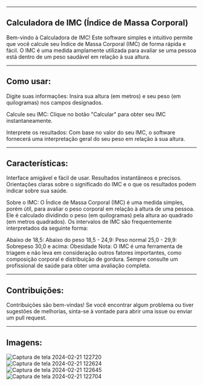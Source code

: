 ----------------------
Calculadora de IMC (Índice de Massa Corporal)
----------------------

Bem-vindo à Calculadora de IMC! Este software simples e intuitivo permite que você calcule seu Índice de Massa Corporal (IMC) de forma rápida e fácil. O IMC é uma medida amplamente utilizada para avaliar se uma pessoa está dentro de um peso saudável em relação à sua altura.

----------------------
Como usar:
----------------------
Digite suas informações: Insira sua altura (em metros) e seu peso (em quilogramas) nos campos designados.

Calcule seu IMC: Clique no botão "Calcular" para obter seu IMC instantaneamente.

Interprete os resultados: Com base no valor do seu IMC, o software fornecerá uma interpretação geral do seu peso em relação à sua altura.

----------------------
Características:
----------------------
Interface amigável e fácil de usar.
Resultados instantâneos e precisos.
Orientações claras sobre o significado do IMC e o que os resultados podem indicar sobre sua saúde.

Sobre o IMC:
O Índice de Massa Corporal (IMC) é uma medida simples, porém útil, para avaliar o peso corporal em relação à altura de uma pessoa. Ele é calculado dividindo o peso (em quilogramas) pela altura ao quadrado (em metros quadrados). Os intervalos de IMC são frequentemente interpretados da seguinte forma:

Abaixo de 18,5: Abaixo do peso
18,5 - 24,9: Peso normal
25,0 - 29,9: Sobrepeso
30,0 e acima: Obesidade
Nota: O IMC é uma ferramenta de triagem e não leva em consideração outros fatores importantes, como composição corporal e distribuição de gordura. Sempre consulte um profissional de saúde para obter uma avaliação completa.

----------------------
Contribuições:
----------------------
Contribuições são bem-vindas! Se você encontrar algum problema ou tiver sugestões de melhorias, sinta-se à vontade para abrir uma issue ou enviar um pull request.

----------------------
Imagens:
----------------------

![Captura de tela 2024-02-21 122720](https://github.com/vinisilvabariane/Calculadora-IMC/assets/146668696/612ec0b3-de43-4e08-8d99-301a48639899)
![Captura de tela 2024-02-21 122624](https://github.com/vinisilvabariane/Calculadora-IMC/assets/146668696/15c58db2-77e9-49c4-aa52-87047cfc54c2)
![Captura de tela 2024-02-21 122645](https://github.com/vinisilvabariane/Calculadora-IMC/assets/146668696/2a1f48ec-5337-4b31-913b-6a1cfd2df28c)
![Captura de tela 2024-02-21 122704](https://github.com/vinisilvabariane/Calculadora-IMC/assets/146668696/427884e6-f5b8-48bc-a9f6-f243af9e01ff)
